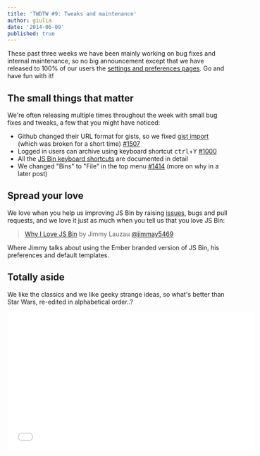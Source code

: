 ```yaml
---
title: 'TWDTW #9: Tweaks and maintenance'
author: giulia
date: '2014-06-09'
published: true
---
```



These past three weeks we have been mainly working on bug fixes and internal maintenance, so no big announcement except that we have released to 100% of our users the [settings and preferences pages](/blog/twdtw-8-svg-settings#usersettingslive). Go and have fun with it!

## The small things that matter

We're often releasing multiple times throughout the week with small bug fixes and tweaks, a few that you might have noticed:

- Github changed their URL format for gists, so we fixed [gist import](/help/import-gists) (which was broken for a short time) [#1507](https://github.com/jsbin/jsbin/pull/1507)
- Logged in users can archive using keyboard shortcut <kbd>ctrl</kbd>+<kbd>Y</kbd> [#1000](https://github.com/jsbin/jsbin/issues/1000)
- All the [JS Bin keyboard shortcuts](/help/keyboard-shortcuts) are documented in detail
- We changed "Bins" to "File" in the top menu [#1414](https://github.com/jsbin/jsbin/issues/1414) (more on why in a later post)

## Spread your love

We love when you help us improving JS Bin by raising [issues](https://github.com/jsbin/jsbin/issues), bugs and pull requests, and we love it just as much when you tell us that you love JS Bin:

> [Why I Love JS Bin](http://www.jimmylauzau.com/blog/2014/05/28/why-i-love-js-bin/) by Jimmy Lauzau [@jimmay5469](http://twitter.com/jimmay5469)

Where Jimmy talks about using the Ember branded version of JS Bin, his preferences and default templates.

## Totally aside

We like the classics and we like geeky strange ideas, so what's better than Star Wars, re-edited in alphabetical order..?

<div class="embed-container"><iframe width="560" height="315" src="//www.youtube.com/embed/5GFW-eEWXlc" frameborder="0" allowfullscreen></iframe></div>
